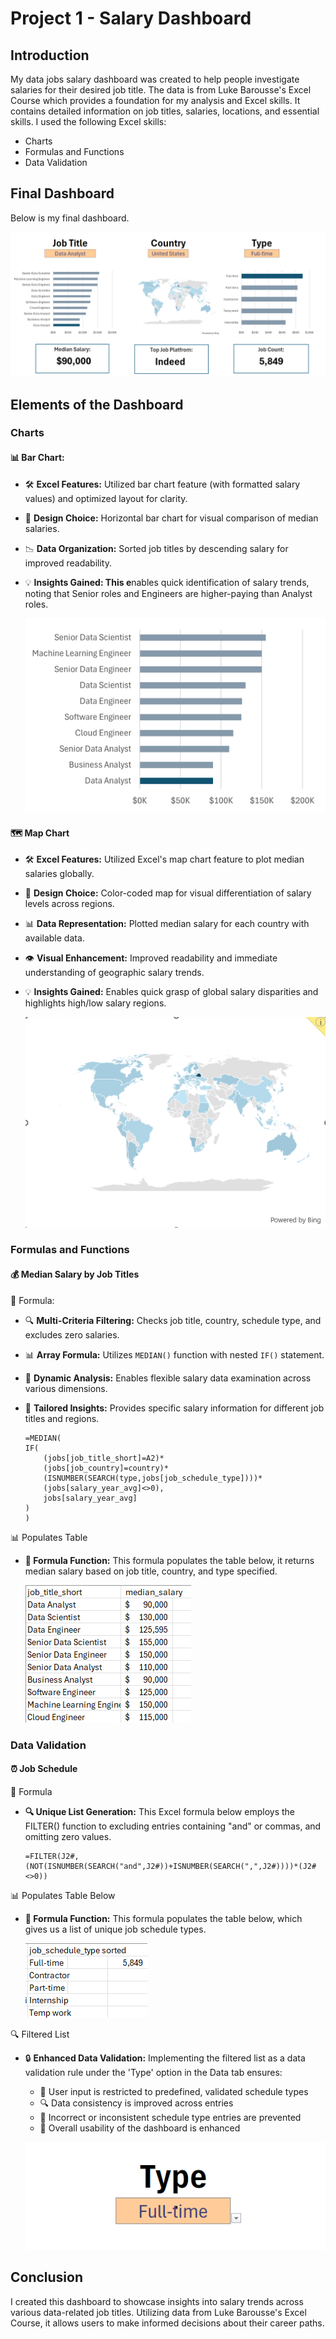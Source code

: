 # Project 1 - Salary Dashboard

## Introduction

My data jobs salary dashboard was created to help people investigate salaries for their desired job title. The data is from Luke Barousse's Excel Course which provides a foundation for my analysis and Excel skills. It contains detailed information on job titles, salaries, locations, and essential skills. I used the following Excel skills:

- Charts
- Formulas and Functions
- Data Validation

## Final Dashboard

Below is my final dashboard.

![1_Salary_Dashboard.png](/0_Resources/Images/1_Salary_Dashboard.png)

## Elements of the Dashboard

### Charts

#### 📊 Bar Chart:

- 🛠️ **Excel Features:** Utilized bar chart feature (with formatted salary values) and optimized layout for clarity.
- 🎨 **Design Choice:** Horizontal bar chart for visual comparison of median salaries.
- 📉 **Data Organization:** Sorted job titles by descending salary for improved readability.
- 💡 **Insights Gained: This e**nables quick identification of salary trends, noting that Senior roles and Engineers are higher-paying than Analyst roles.

    ![1_Salary_Dashboard_Chart1.png](/0_Resources/Images/1_Salary_Dashboard_Chart1.png)

#### 🗺️ Map Chart

- 🛠️ **Excel Features:** Utilized Excel's map chart feature to plot median salaries globally.
- 🎨 **Design Choice:** Color-coded map for visual differentiation of salary levels across regions.
- 📊 **Data Representation:** Plotted median salary for each country with available data.
- 👁️ **Visual Enhancement:** Improved readability and immediate understanding of geographic salary trends.
- 💡 **Insights Gained:** Enables quick grasp of global salary disparities and highlights high/low salary regions.

    ![1_Salary_Dashboard_Chart2.png](/0_Resources/Images/1_Salary_Dashboard_Chart2.png)

### Formulas and Functions

#### 💰 Median Salary by Job Titles

🧮 Formula:
- 🔍 **Multi-Criteria Filtering:** Checks job title, country, schedule type, and excludes zero salaries.
- 📊 **Array Formula:** Utilizes `MEDIAN()` function with nested `IF()` statement.
- 🔀 **Dynamic Analysis:** Enables flexible salary data examination across various dimensions.
- 🎯 **Tailored Insights:** Provides specific salary information for different job titles and regions.

    ```
    =MEDIAN(
    IF(
        (jobs[job_title_short]=A2)*
        (jobs[job_country]=country)*
        (ISNUMBER(SEARCH(type,jobs[job_schedule_type])))*
        (jobs[salary_year_avg]<>0),
        jobs[salary_year_avg]
    )
    )
    ```

📊 Populates Table
- **🔢 Formula Function:** This formula populates the table below, it returns median salary based on job title, country, and type specified.

    ![1_Salary_Dashboard_Screenshot1.png](/0_Resources/Images/1_Salary_Dashboard_Screenshot1.png)

### Data Validation

#### ⏰ Job Schedule

🧮 Formula
- **🔍 Unique List Generation:** This Excel formula below employs the FILTER() function to excluding entries containing "and" or commas, and omitting zero values.

    ```
    =FILTER(J2#,(NOT(ISNUMBER(SEARCH("and",J2#))+ISNUMBER(SEARCH(",",J2#))))*(J2#<>0))
    ```

📊 Populates Table Below
- **🔢 Formula Function:** This formula populates the table below, which gives us a list of unique job schedule types.

    ![1_Salary_Dashboard_Screenshot2.png](/0_Resources/Images/1_Salary_Dashboard_Screenshot2.png)

🔍 Filtered List
- 🔒 **Enhanced Data Validation:** Implementing the filtered list as a data validation rule under the 'Type' option in the Data tab ensures:
    - 🎯 User input is restricted to predefined, validated schedule types
    - 🔍 Data consistency is improved across entries
    - 🚫 Incorrect or inconsistent schedule type entries are prevented
    - 👥 Overall usability of the dashboard is enhanced
    
    ![1_Salary_Dashboard_Screenshot3.png](/0_Resources/Images/1_Salary_Dashboard_Screenshot3.png)

## Conclusion

I created this dashboard to showcase insights into salary trends across various data-related job titles. Utilizing data from Luke Barousse's Excel Course, it allows users to make informed decisions about their career paths. 
